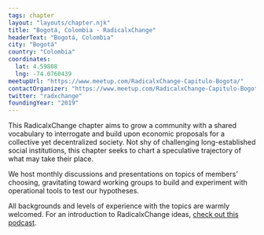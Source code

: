 ```yaml
---
tags: chapter
layout: "layouts/chapter.njk"
title: "Bogotá, Colombia - RadicalxChange"
headerText: "Bogotá, Colombia"
city: "Bogotá"
country: "Colombia"
coordinates:
  lat: 4.59808
  lng: -74.0760439
meetupUrl: "https://www.meetup.com/RadicalxChange-Capitulo-Bogota/"
contactOrganizer: "https://www.meetup.com/RadicalxChange-Capitulo-Bogota/"
twitter: "radxchange"
foundingYear: "2019"
---
```

This RadicalxChange chapter aims to grow a community with a shared vocabulary to interrogate and build upon economic proposals for a collective yet decentralized society. Not shy of challenging long-established social institutions, this chapter seeks to chart a speculative trajectory of what may take their place.

We host monthly discussions and presentations on topics of members’ choosing, gravitating toward working groups to build and experiment with operational tools to test our hypotheses.

All backgrounds and levels of experience with the topics are warmly welcomed. For an introduction to RadicalxChange ideas, [check out this podcast](https://80000hours.org/podcast/episodes/glen-weyl-radically-reforming-capitalism-and-democracy/).